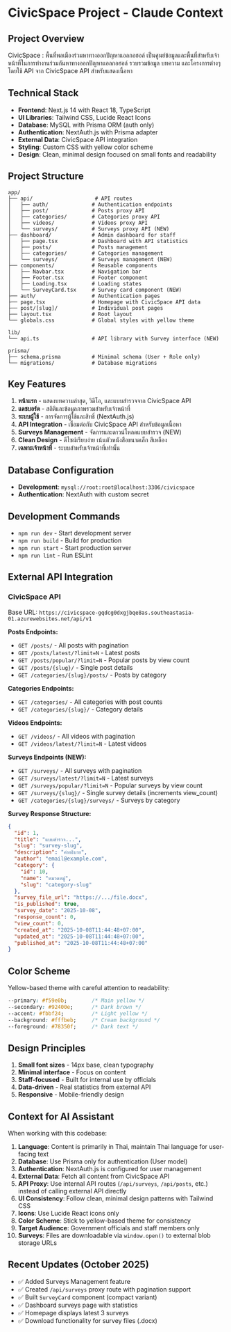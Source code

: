 # CivicSpace Project - Claude Context

## Project Overview
CivicSpace : พื้นที่พลเมืองร่วมหาทางออกปัญหาแอลกอฮอล์ เป็นศูนย์ข้อมูลและพื้นที่สำหรับเจ้าหน้าที่ในการทำงานร่วมกันหาทางออกปัญหาแอลกอฮอล์ รวบรวมข้อมูล บทความ และโครงการต่างๆ โดยใช้ API จาก CivicSpace API สำหรับแสดงเนื้อหา

## Technical Stack
- **Frontend**: Next.js 14 with React 18, TypeScript
- **UI Libraries**: Tailwind CSS, Lucide React Icons
- **Database**: MySQL with Prisma ORM (auth only)
- **Authentication**: NextAuth.js with Prisma adapter
- **External Data**: CivicSpace API integration
- **Styling**: Custom CSS with yellow color scheme
- **Design**: Clean, minimal design focused on small fonts and readability

## Project Structure
```
app/
├── api/                    # API routes
│   ├── auth/              # Authentication endpoints
│   ├── post/              # Posts proxy API
│   ├── categories/        # Categories proxy API
│   ├── videos/            # Videos proxy API
│   └── surveys/           # Surveys proxy API (NEW)
├── dashboard/             # Admin dashboard for staff
│   ├── page.tsx           # Dashboard with API statistics
│   ├── posts/             # Posts management
│   ├── categories/        # Categories management
│   └── surveys/           # Surveys management (NEW)
├── components/            # Reusable components
│   ├── Navbar.tsx         # Navigation bar
│   ├── Footer.tsx         # Footer component
│   ├── Loading.tsx        # Loading states
│   └── SurveyCard.tsx     # Survey card component (NEW)
├── auth/                  # Authentication pages
├── page.tsx               # Homepage with CivicSpace API data
├── post/[slug]/           # Individual post pages
├── layout.tsx             # Root layout
└── globals.css            # Global styles with yellow theme

lib/
└── api.ts                 # API library with Survey interface (NEW)

prisma/
├── schema.prisma          # Minimal schema (User + Role only)
└── migrations/            # Database migrations
```

## Key Features
1. **หน้าแรก** - แสดงบทความล่าสุด, วิดีโอ, และแบบสำรวจจาก CivicSpace API
2. **แดชบอร์ด** - สถิติและข้อมูลภาพรวมสำหรับเจ้าหน้าที่
3. **ระบบผู้ใช้** - การจัดการผู้ใช้และสิทธิ์ (NextAuth.js)
4. **API Integration** - เชื่อมต่อกับ CivicSpace API สำหรับข้อมูลเนื้อหา
5. **Surveys Management** - จัดการและดาวน์โหลดแบบสำรวจ (NEW)
6. **Clean Design** - ดีไซน์เรียบง่าย เน้นตัวหนังสือขนาดเล็ก สีเหลือง
7. **เฉพาะเจ้าหน้าที่** - ระบบสำหรับเจ้าหน้าที่เท่านั้น

## Database Configuration
- **Development**: `mysql://root:root@localhost:3306/civicspace`
- **Authentication**: NextAuth with custom secret

## Development Commands
- `npm run dev` - Start development server
- `npm run build` - Build for production
- `npm run start` - Start production server
- `npm run lint` - Run ESLint

## External API Integration

### CivicSpace API
Base URL: `https://civicspace-gqdcg0dxgjbqe8as.southeastasia-01.azurewebsites.net/api/v1`

**Posts Endpoints:**
- `GET /posts/` - All posts with pagination
- `GET /posts/latest/?limit=N` - Latest posts
- `GET /posts/popular/?limit=N` - Popular posts by view count
- `GET /posts/{slug}/` - Single post details
- `GET /categories/{slug}/posts/` - Posts by category

**Categories Endpoints:**
- `GET /categories/` - All categories with post counts
- `GET /categories/{slug}/` - Category details

**Videos Endpoints:**
- `GET /videos/` - All videos with pagination
- `GET /videos/latest/?limit=N` - Latest videos

**Surveys Endpoints (NEW):**
- `GET /surveys/` - All surveys with pagination
- `GET /surveys/latest/?limit=N` - Latest surveys
- `GET /surveys/popular/?limit=N` - Popular surveys by view count
- `GET /surveys/{slug}/` - Single survey details (increments view_count)
- `GET /categories/{slug}/surveys/` - Surveys by category

**Survey Response Structure:**
```json
{
  "id": 1,
  "title": "แบบสำรวจ...",
  "slug": "survey-slug",
  "description": "คำอธิบาย",
  "author": "email@example.com",
  "category": {
    "id": 10,
    "name": "หมวดหมู่",
    "slug": "category-slug"
  },
  "survey_file_url": "https://.../file.docx",
  "is_published": true,
  "survey_date": "2025-10-08",
  "response_count": 0,
  "view_count": 0,
  "created_at": "2025-10-08T11:44:48+07:00",
  "updated_at": "2025-10-08T11:44:48+07:00",
  "published_at": "2025-10-08T11:44:48+07:00"
}
```

## Color Scheme
Yellow-based theme with careful attention to readability:
```css
--primary: #f59e0b;        /* Main yellow */
--secondary: #92400e;      /* Dark brown */
--accent: #fbbf24;         /* Light yellow */
--background: #fffbeb;     /* Cream background */
--foreground: #78350f;     /* Dark text */
```

## Design Principles
1. **Small font sizes** - 14px base, clean typography
2. **Minimal interface** - Focus on content
3. **Staff-focused** - Built for internal use by officials
4. **Data-driven** - Real statistics from external API
5. **Responsive** - Mobile-friendly design

## Context for AI Assistant
When working with this codebase:
1. **Language**: Content is primarily in Thai, maintain Thai language for user-facing text
2. **Database**: Use Prisma only for authentication (User model)
3. **Authentication**: NextAuth.js is configured for user management
4. **External Data**: Fetch all content from CivicSpace API
5. **API Proxy**: Use internal API routes (`/api/surveys`, `/api/posts`, etc.) instead of calling external API directly
6. **UI Consistency**: Follow clean, minimal design patterns with Tailwind CSS
7. **Icons**: Use Lucide React icons only
8. **Color Scheme**: Stick to yellow-based theme for consistency
9. **Target Audience**: Government officials and staff members only
10. **Surveys**: Files are downloadable via `window.open()` to external blob storage URLs

## Recent Updates (October 2025)
- ✅ Added Surveys Management feature
- ✅ Created `/api/surveys` proxy route with pagination support
- ✅ Built `SurveyCard` component (compact variant)
- ✅ Dashboard surveys page with statistics
- ✅ Homepage displays latest 3 surveys
- ✅ Download functionality for survey files (.docx)